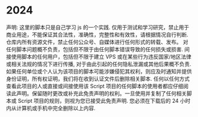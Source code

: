 # 2024
  声明:
  这里的脚本只是自己学习 js 的一个实践.
  仅用于测试和学习研究，禁止用于商业用途，不能保证其合法性，准确性，完整性和有效性，请根据情况自行判断.
  仓库内所有资源文件，禁止任何公众号、自媒体进行任何形式的转载、发布。
  对任何脚本问题概不负责，包括但不限于由任何脚本错误导致的任何损失或损害.
  间接使用脚本的任何用户，包括但不限于建立 VPS 或在某些行为违反国家/地区法律或相关法规的情况下进行传播, 对于由此引起的任何隐私泄漏或其他后果概不负责.
  如果任何单位或个人认为该项目的脚本可能涉嫌侵犯其权利，则应及时通知并提供身份证明，所有权证明，我们将在收到认证文件后删除相关脚本.
  任何以任何方式查看此项目的人或直接或间接使用该 Script 项目的任何脚本的使用者都应仔细阅读此声明。保留随时更改或补充此免责声明的权利。一旦使用并复制了任何相关脚本或 Script 项目的规则，则视为您已接受此免责声明.
  您必须在下载后的 24 小时内从计算机或手机中完全删除以上内容.

